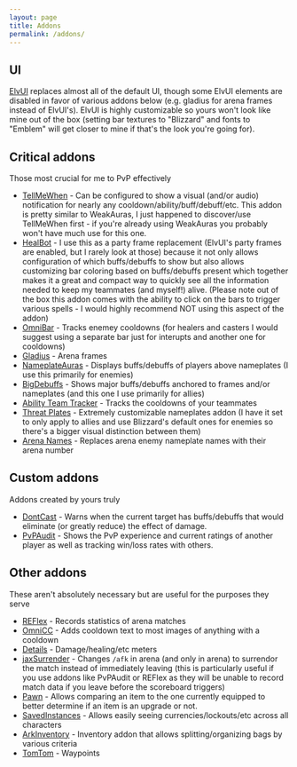 ```yaml
---
layout: page
title: Addons
permalink: /addons/
---
```


## UI
[ElvUI](https://www.tukui.org/welcome.php) replaces almost all of the default UI, though some ElvUI elements are disabled in favor of various addons below (e.g. gladius for arena frames instead of ElvUI's). ElvUI is highly customizable so yours won't look like mine out of the box (setting bar textures to "Blizzard" and fonts to "Emblem" will get closer to mine if that's the look you're going for).

## Critical addons
Those most crucial for me to PvP effectively
* [TellMeWhen](https://www.curseforge.com/wow/addons/tellmewhen) - Can be configured to show a visual (and/or audio) notification for nearly any cooldown/ability/buff/debuff/etc. This addon is pretty similar to WeakAuras, I just happened to discover/use TellMeWhen first - if you're already using WeakAuras you probably won't have much use for this one.
* [HealBot](https://www.curseforge.com/wow/addons/heal-bot-continued) - I use this as a party frame replacement (ElvUI's party frames are enabled, but I rarely look at those) because it not only allows configuration of which buffs/debuffs to show but also allows customizing bar coloring based on buffs/debuffs present which together makes it a great and compact way to quickly see all the information needed to keep my teammates (and myself!) alive. (Please note out of the box this addon comes with the ability to click on the bars to trigger various spells - I would highly recommend NOT using this aspect of the addon)
* [OmniBar](https://www.curseforge.com/wow/addons/omnibar) - Tracks enemey cooldowns (for healers and casters I would suggest using a separate bar just for interupts and another one for cooldowns)
* [Gladius](https://www.curseforge.com/wow/addons/gladius-v3) - Arena frames
* [NameplateAuras](https://www.curseforge.com/wow/addons/nameplateauras) - Displays buffs/debuffs of players above nameplates (I use this primarily for enemies)
* [BigDebuffs](https://www.curseforge.com/wow/addons/bigdebuffs) - Shows major buffs/debuffs anchored to frames and/or nameplates (and this one I use primarily for allies)
* [Ability Team Tracker](https://www.curseforge.com/wow/addons/att) - Tracks the cooldowns of your teammates
* [Threat Plates](https://www.curseforge.com/wow/addons/tidy-plates-threat-plates) - Extremely customizable nameplates addon (I have it set to only apply to allies and use Blizzard's default ones for enemies so there's a bigger visual distinction between them)
* [Arena Names](https://www.curseforge.com/wow/addons/arena-names) - Replaces arena enemy nameplate names with their arena number

## Custom addons
Addons created by yours truly
* [DontCast](https://www.curseforge.com/wow/addons/dontcast) - Warns when the current target has buffs/debuffs that would eliminate (or greatly reduce) the effect of damage.
* [PvPAudit](https://www.curseforge.com/wow/addons/pvpaudit) - Shows the PvP experience and current ratings of another player as well as tracking win/loss rates with others.

## Other addons
These aren't absolutely necessary but are useful for the purposes they serve
* [REFlex](https://www.curseforge.com/wow/addons/reflex-battleground-historian) - Records statistics of arena matches
* [OmniCC](https://www.curseforge.com/wow/addons/omni-cc) - Adds cooldown text to most images of anything with a cooldown
* [Details](https://www.curseforge.com/wow/addons/details) - Damage/healing/etc meters
* [jaxSurrender](https://www.curseforge.com/wow/addons/jaxsurrender) - Changes `/afk` in arena (and only in arena) to surrendor the match instead of immediately leaving (this is particularly useful if you use addons like PvPAudit or REFlex as they will be unable to record match data if you leave before the scoreboard triggers)
* [Pawn](https://www.curseforge.com/wow/addons/pawn) - Allows comparing an item to the one currently equipped to better determine if an item is an upgrade or not.
* [SavedInstances](https://www.curseforge.com/wow/addons/saved_instances) - Allows easily seeing currencies/lockouts/etc across all characters
* [ArkInventory](https://www.curseforge.com/wow/addons/ark-inventory) - Inventory addon that allows splitting/organizing bags by various criteria
* [TomTom](https://www.curseforge.com/wow/addons/tomtom) - Waypoints

